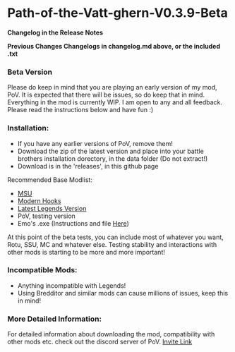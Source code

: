 # Path-of-the-Vatt-ghern-V0.3.9-Beta
**Changelog in the Release Notes**

**Previous Changes Changelogs in changelog.md above, or the included .txt**

### Beta Version

Please do keep in mind that you are playing an early version of my mod, PoV. It is expected that there will be issues, so do keep that in mind. Everything in the mod is currently WIP. I am open to any and all feedback. Please read the instructions below and have fun :)

### Installation:

* If you have any earlier versions of PoV, remove them!
* Download the zip of the latest version and place into your battle brothers installation dorectory, in the data folder (Do not extract!) 
* Download is in the 'releases', in this github page

Recommended Base Modlist:
* [MSU](https://github.com/MSUTeam/MSU) 
* [Modern Hooks](https://www.nexusmods.com/battlebrothers/mods/685) 
* [Latest Legends Version](https://discord.com/channels/547043336465154049/547427442818809881) 
* PoV, testing version
* Emo's .exe (Instructions and file [Here](https://discord.com/channels/1332985519256113183/1333009819719958559/1403330906336399520))

At this point of the beta tests, you can include most of whatever you want, Rotu, SSU, MC and whatever else. Testing stability and interactions with other mods is starting to be more and more important!

### Incompatible Mods:
* Anything incompatible with Legends!
* Using Bredditor and similar mods can cause millions of issues, keep this in mind!

### More Detailed Information:
For detailed information about downloading the mod, compatibility with other mods etc. check out the discord server of PoV. [Invite Link](https://discord.gg/zhHTjM5bBB)
